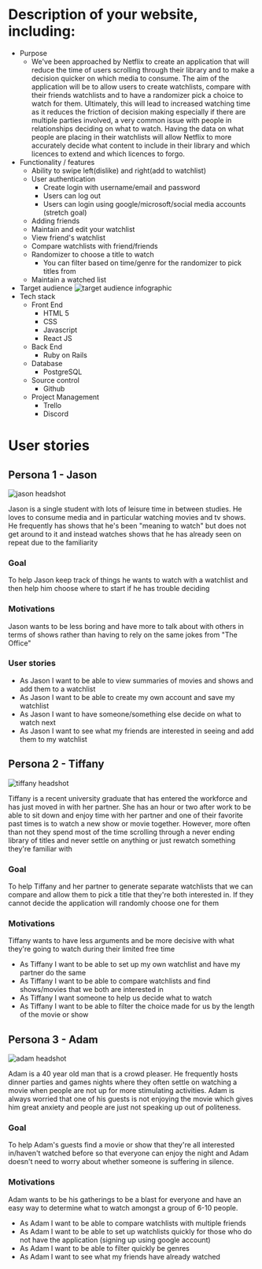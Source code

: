 # Description of your website, including:
- Purpose
    - We've been approached by Netflix to create an application that will reduce the time of users scrolling through their library and to make a decision quicker on which media to consume. The aim of the application will be to allow users to create watchlists, compare with their friends watchlists and to have a randomizer pick a choice to watch for them. Ultimately, this will lead to increased watching time as it reduces the friction of decision making especially if there are multiple parties involved, a very common issue with people in relationships deciding on what to watch. Having the data on what people are placing in their watchlists will allow Netflix to more accurately decide what content to include in their library and which licences to extend and which licences to forgo. 
- Functionality / features
    - Ability to swipe left(dislike) and right(add to watchlist)
    - User authentication
        - Create login with username/email and password
        - Users can log out
        - Users can login using google/microsoft/social media accounts (stretch goal)
    - Adding friends
    - Maintain and edit your watchlist
    - View friend's watchlist
    - Compare watchlists with friend/friends
    - Randomizer to choose a title to watch
        - You can filter based on time/genre for the randomizer to pick titles from
    - Maintain a watched list  
- Target audience
        ![target audience infographic](./Images/TAinfo.jpg)
- Tech stack
    - Front End
        - HTML 5
        - CSS
        - Javascript
        - React JS
    - Back End
        - Ruby on Rails
    - Database
        - PostgreSQL
    - Source control
        - Github
    - Project Management
        - Trello
        - Discord

# User stories

## Persona 1 - Jason
![jason headshot](./Images/jason.png)

Jason is a single student with lots of leisure time in between studies. He loves to consume media and in particular watching movies and tv shows. He frequently has shows that he's been "meaning to watch" but does not get around to it and instead watches shows that he has already seen on repeat due to the familiarity

### Goal 
To help Jason keep track of things he wants to watch with a watchlist and then help him choose where to start if he has trouble deciding

### Motivations
Jason wants to be less boring and have more to talk about with others in terms of shows rather than having to rely on the same jokes from "The Office"

### User stories

- As Jason I want to be able to view summaries of movies and shows and add them to a watchlist
- As Jason I want to be able to create my own account and save my watchlist
- As Jason I want to have someone/something else decide on what to watch next 
- As Jason I want to see what my friends are interested in seeing and add them to my watchlist

## Persona 2 - Tiffany
![tiffany headshot](./Images/tiffany.png)

Tiffany is a recent university graduate that has entered the workforce and has just moved in with her partner. She has an hour or two after work to be able to sit down and enjoy time with her partner and one of their favorite past times is to watch a new show or movie together. However, more often than not they spend most of the time scrolling through a never ending library of titles and never settle on anything or just rewatch something they're familiar with

### Goal
To help Tiffany and her partner to generate separate watchlists that we can compare and allow them to pick a title that they're both interested in. If they cannot decide the application will randomly choose one for them

### Motivations
Tiffany wants to have less arguments and be more decisive with what they're going to watch during their limited free time

- As Tiffany I want to be able to set up my own watchlist and have my partner do the same
- As Tiffany I want to be able to compare watchlists and find shows/movies that we both are interested in
- As Tiffany I want someone to help us decide what to watch
- As Tiffany I want to be able to filter the choice made for us by the length of the movie or show

## Persona 3 - Adam
![adam headshot](./Images/adam.png)

Adam is a 40 year old man that is a crowd pleaser. He frequently hosts dinner parties and games nights where they often settle on watching a movie when people are not up for more stimulating activities. Adam is always worried that one of his guests is not enjoying the movie which gives him great anxiety and people are just not speaking up out of politeness. 

### Goal
To help Adam's guests find a movie or show that they're all interested in/haven't watched before so that everyone can enjoy the night and Adam doesn't need to worry about whether someone is suffering in silence.

### Motivations
Adam wants to be his gatherings to be a blast for everyone and have an easy way to determine what to watch amongst a group of 6-10 people.

- As Adam I want to be able to compare watchlists with multiple friends
- As Adam I want to be able to set up watchlists quickly for those who do not have the application (signing up using google account)
- As Adam I want to be able to filter quickly be genres
- As Adam I want to see what my friends have already watched 


